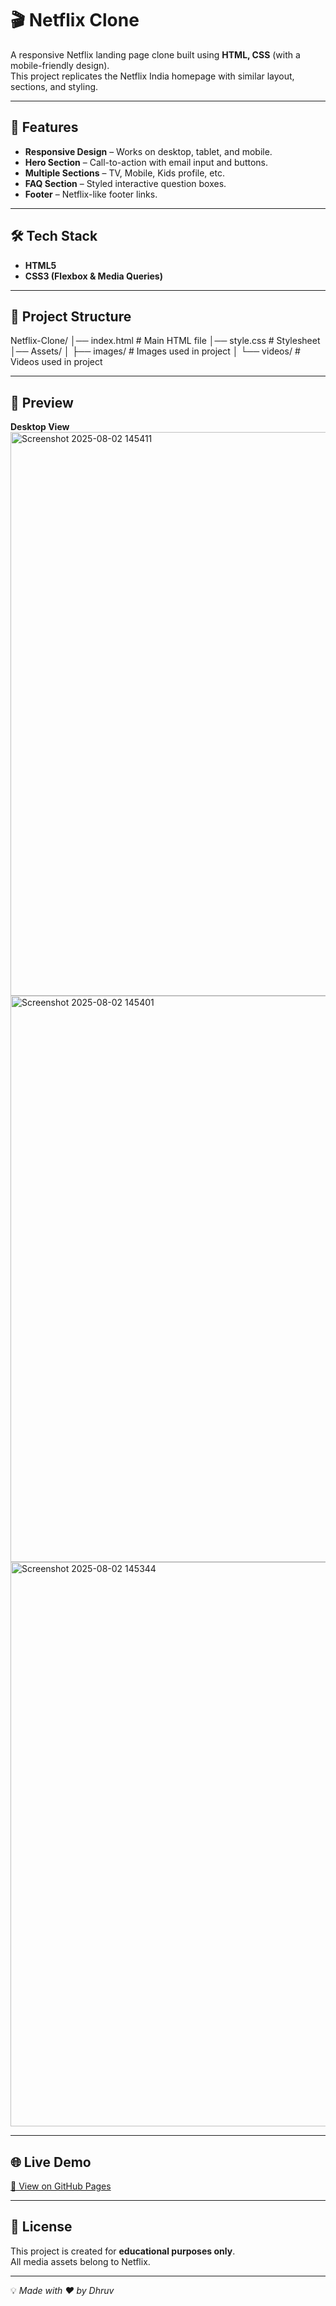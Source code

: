 # 🎬 Netflix Clone

A responsive Netflix landing page clone built using **HTML, CSS** (with a mobile-friendly design).  
This project replicates the Netflix India homepage with similar layout, sections, and styling.

---

## 🚀 Features
- **Responsive Design** – Works on desktop, tablet, and mobile.
- **Hero Section** – Call-to-action with email input and buttons.
- **Multiple Sections** – TV, Mobile, Kids profile, etc.
- **FAQ Section** – Styled interactive question boxes.
- **Footer** – Netflix-like footer links.

---

## 🛠️ Tech Stack
- **HTML5**
- **CSS3 (Flexbox & Media Queries)**

---

## 📂 Project Structure
Netflix-Clone/
│── index.html # Main HTML file
│── style.css # Stylesheet
│── Assets/
│ ├── images/ # Images used in project
│ └── videos/ # Videos used in project


---

## 📸 Preview
**Desktop View**
<img width="1898" height="902" alt="Screenshot 2025-08-02 145411" src="https://github.com/user-attachments/assets/4441c9db-8aad-4291-bb88-71cffca1123e" />
<img width="1919" height="906" alt="Screenshot 2025-08-02 145401" src="https://github.com/user-attachments/assets/4296f069-4534-46e9-879f-a60d0a262749" />
<img width="1919" height="903" alt="Screenshot 2025-08-02 145344" src="https://github.com/user-attachments/assets/7c74b956-9048-4f50-b7a6-b670161fd8cb" />

---

## 🌐 Live Demo
[🔗 View on GitHub Pages](https://your-username.github.io/netflix-clone/)

---

## 📜 License
This project is created for **educational purposes only**.  
All media assets belong to Netflix.

---

💡 *Made with ❤️ by Dhruv*
